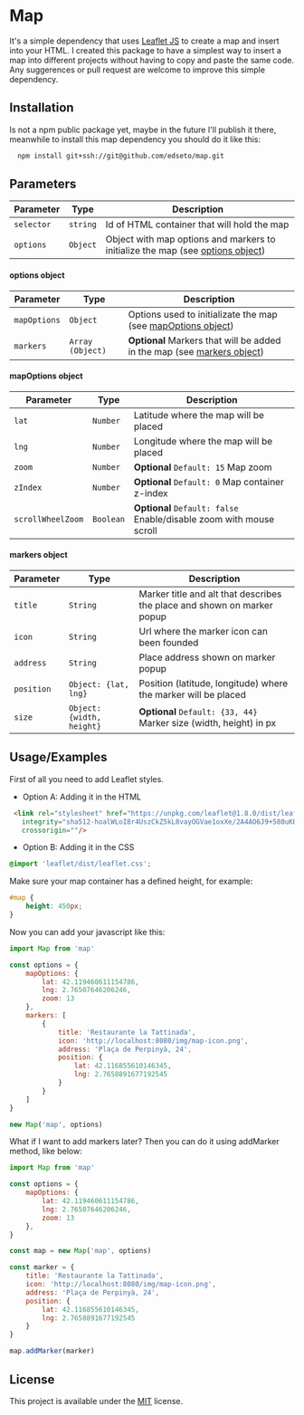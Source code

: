 # Map

It's a simple dependency that uses [Leaflet JS](https://github.com/Leaflet/Leaflet) to create a map and insert into your HTML. 
I created this package to have a simplest way to insert a map into different projects without having to copy and paste the same code.
Any suggerences or pull request are welcome to improve this simple dependency.
## Installation

Is not a npm public package yet, maybe in the future I'll publish it there, meanwhile to install this map dependency you should do it like this:

```bash
  npm install git+ssh://git@github.com/edseto/map.git
```
## Parameters

| Parameter | Type     | Description                |
| -------- | ------- | ------------------------- |
| `selector` | `string` | Id of HTML container that will hold the map |
| `options` | `Object` | Object with map options and markers to initialize the map (see [options object](#options-object)) |

#### options object

| Parameter | Type     | Description                |
|-------- | ------- | ------------------------- |
| `mapOptions` | `Object` | Options used to initializate the map (see [mapOptions object](#mapoptions-object)) |
| `markers` | `Array (Object)` | **Optional** Markers that will be added in the map (see [markers object](#markers-object)) |

#### mapOptions object

| Parameter | Type     | Description                |
| -------- | ------- | ------------------------- |
| `lat` | `Number` | Latitude where the map will be placed |
| `lng` | `Number` | Longitude where the map will be placed |
| `zoom` | `Number` | **Optional** `Default: 15` Map zoom   |
| `zIndex` | `Number` | **Optional** `Default: 0` Map container z-index   |
| `scrollWheelZoom` | `Boolean` | **Optional** `Default: false` Enable/disable zoom with mouse scroll   |

#### markers object

| Parameter | Type     | Description                |
| -------- | ------- | ------------------------- |
| `title` | `String` | Marker title and alt that describes the place and shown on marker popup |
| `icon` | `String` | Url where the marker icon can been founded |
| `address` | `String` | Place address shown on marker popup |
| `position` | `Object: {lat, lng}` | Position (latitude, longitude) where the marker will be placed   |
| `size` | `Object: {width, height}` | **Optional** `Default: {33, 44}` Marker size (width, height) in px   |

## Usage/Examples

First of all you need to add Leaflet styles.

- Option A: Adding it in the HTML
```html
 <link rel="stylesheet" href="https://unpkg.com/leaflet@1.8.0/dist/leaflet.css"
   integrity="sha512-hoalWLoI8r4UszCkZ5kL8vayOGVae1oxXe/2A4AO6J9+580uKHDO3JdHb7NzwwzK5xr/Fs0W40kiNHxM9vyTtQ=="
   crossorigin=""/>
```

- Option B: Adding it in the CSS
```css
@import 'leaflet/dist/leaflet.css';
```

Make sure your map container has a defined height, for example:
```css
#map {
    height: 450px;
}
```

Now you can add your javascript like this:
```javascript
import Map from 'map'

const options = {
    mapOptions: {
        lat: 42.119460611154786, 
        lng: 2.76507646206246,
        zoom: 13
    },
    markers: [
        {
            title: 'Restaurante la Tattinada',
            icon: 'http://localhost:8080/img/map-icon.png',
            address: 'Plaça de Perpinyà, 24',
            position: {
                lat: 42.116855610146345, 
                lng: 2.7658891677192545
            }
        }
    ]
}

new Map('map', options)
```
What if I want to add markers later? Then you can do it using addMarker method, like below:

```javascript
import Map from 'map'

const options = {
    mapOptions: {
        lat: 42.119460611154786, 
        lng: 2.76507646206246,
        zoom: 13
    },
}

const map = new Map('map', options)

const marker = {
    title: 'Restaurante la Tattinada',
    icon: 'http://localhost:8080/img/map-icon.png',
    address: 'Plaça de Perpinyà, 24',
    position: {
        lat: 42.116855610146345, 
        lng: 2.7658891677192545
    }
}

map.addMarker(marker)
```

## License

This project is available under the [MIT](https://choosealicense.com/licenses/mit/) license.